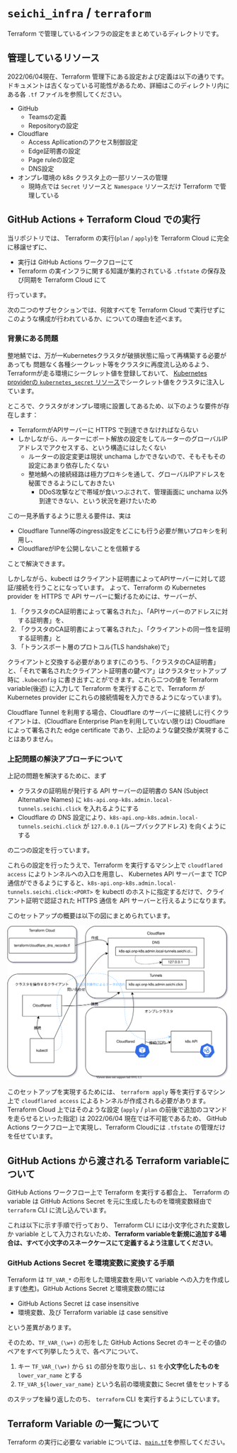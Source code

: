 # `seichi_infra` / `terraform`

Terraform で管理しているインフラの設定をまとめているディレクトリです。

## 管理しているリソース

2022/06/04現在、Terraform 管理下にある設定および定義は以下の通りです。ドキュメントは古くなっている可能性があるため、詳細はこのディレクトリ内にある各 `.tf` ファイルを参照してください。

 - GitHub
   - Teamsの定義
   - Repositoryの設定
 - Cloudflare
   - Access Apllicationのアクセス制御設定
   - Edge証明書の設定
   - Page ruleの設定
   - DNS設定
 - オンプレ環境の k8s クラスタ上の一部リソースの管理
   - 現時点では `Secret` リソースと `Namespace` リソースだけ Terraform で管理している

## GitHub Actions + Terraform Cloud での実行

当リポジトリでは、 Terraform の実行(`plan` / `apply`)を Terraform Cloud に完全に移譲せずに、
 - 実行は GitHub Actions ワークフローにて
 - Terraform の実インフラに関する知識が集約されている `.tfstate` の保存及び同期を Terraform Cloud にて

行っています。

次の二つのサブセクションでは、何故すべてを Terraform Cloud で実行せずにこのような構成が行われているか、についての理由を述べます。

### 背景にある問題

整地鯖では、万が一Kubernetesクラスタが破損状態に陥って再構築する必要があっても
問題なく各種シークレット等をクラスタに再度流し込めるよう、Terraformが走る環境にシークレット値を登録しておいて、
[Kubernetes providerの `kubernetes_secret` リソース](https://registry.terraform.io/providers/hashicorp/kubernetes/latest/docs/resources/secret)でシークレット値をクラスタに注入しています。

ところで、クラスタがオンプレ環境に設置してあるため、以下のような要件が存在します：
 - TerraformがAPIサーバーに HTTPS で到達できなければならない
 - しかしながら、ルーターにポート解放の設定をしてルーターのグローバルIPアドレスでアクセスする、という構造にはしたくない
   - ルーターの設定変更は現状 unchama しかできないので、そもそもその設定にあまり依存したくない
   - 整地鯖への接続経路は極力プロキシを通して、グローバルIPアドレスを秘匿できるようにしておきたい
     - DDoS攻撃などで帯域が食いつぶされて、管理画面に unchama 以外到達できない、という状況を避けたいため

この一見矛盾するように思える要件は、実は
 - Cloudflare Tunnel等のingress設定をどこにも行う必要が無いプロキシを利用し、
 - CloudflareがIPを公開しないことを信頼する
 
ことで解決できます。
 
しかしながら、kubectl はクライアント証明書によってAPIサーバーに対して認証/接続を行うことになっています。
よって、Terraform の Kubernetes provider を HTTPS で API サーバーに繋げるためには、サーバーが、
  1. 「クラスタのCA証明書によって署名された」、「APIサーバーのアドレスに対する証明書」を、
  1. 「クラスタのCA証明書によって署名された」、「クライアントの同一性を証明する証明書」と
  1. 「トランスポート層のプロトコル(TLS handshake)で」

クライアントと交換する必要があります(このうち、「クラスタのCA証明書」と、「それで署名されたクライアント証明書の鍵ペア」はクラスタセットアップ時に `.kubeconfig` に書き出すことができます。これら二つの値を Terraform variable(後述) に入力して Terraform を実行することで、Terraform が Kubernetes provider にこれらの接続情報を入力できるようになっています)。

Cloudflare Tunnel を利用する場合、Cloudflare のサーバーに接続しに行くクライアントは、(Cloudflare Enterprise Planを利用していない限りは) Cloudflare によって署名された edge certificate であり、上記のような鍵交換が実現することはありません。

### 上記問題の解決アプローチについて

上記の問題を解決するために、まず

 - クラスタの証明局が発行する API サーバーの証明書の SAN (Subject Alternative Names) に
   `k8s-api.onp-k8s.admin.local-tunnels.seichi.click` を入れるようにする
 - Cloudflare の DNS 設定により、`k8s-api.onp-k8s.admin.local-tunnels.seichi.click` が
   `127.0.0.1` (ループバックアドレス) を向くようにする

の二つの設定を行っています。

これらの設定を行ったうえで、Terraform を実行するマシン上で `cloudflared access` によりトンネルへの入口を用意し、
Kubernetes API サーバーまで TCP 通信ができるようにすると、`k8s-api.onp-k8s.admin.local-tunnels.seichi.click:<PORT>` を kubectl のホストに指定するだけで、クライアント証明で認証された HTTPS 通信を API サーバーと行えるようになります。

このセットアップの概要は以下の図にまとめられています。

![クラスタAPIを外部公開する仕組みの構成図](../seichi-onp-k8s/cluster-boot-up/docs/diagrams/cluster-api-exposure.drawio.svg)

このセットアップを実現するためには、 `terraform apply` 等を実行するマシン上で `cloudflared access` によるトンネルが作成される必要があります。Terraform Cloud 上ではそのような設定 (`apply` / `plan` の前後で追加のコマンドを走らせるといった指定) は 2022/06/04 現在では不可能であるため、 GitHub Actions ワークフロー上で実現し、Terraform Cloudには `.tfstate` の管理だけを任せています。

## GitHub Actions から渡される Terraform variableについて

GitHub Actions ワークフロー上で Terraform を実行する都合上、 Terraform の variable は GitHub Actions Secret を元に生成したものを環境変数経由で `terraform` CLI に流し込んでいます。

これは以下に示す手順で行っており、 Terraform CLI には小文字化された変数しか variable として入力されないため、**Terraform variableを新規に追加する場合は、すべて小文字のスネークケースにて定義するよう注意してください**。

### GitHub Actions Secret を環境変数に変換する手順

Terraform は `TF_VAR_*` の形をした環境変数を用いて variable への入力を作成します([参考](https://www.terraform.io/language/values/variables#environment-variables))。GitHub Actions Secret と環境変数の間には

 - GitHub Actions Secret は case insensitive
 - 環境変数、及び Terraform variable は case sensitive

という差異があります。

そのため、`TF_VAR_(\w+)` の形をした GitHub Actions Secret のキーとその値のペアをすべて列挙したうえで、各ペアについて、
 1. キー `TF_VAR_(\w+)` から `$1` の部分を取り出し、`$1` を**小文字化したものを** `lower_var_name` とする
 1. `TF_VAR_${lower_var_name}` という名前の環境変数に Secret 値をセットする

のステップを繰り返したのち、 `terraform` CLI を実行するようにしています。

## Terraform Variable の一覧について

Terraform の実行に必要な variable については、[`main.tf`](./main.tf)を参照してください。
